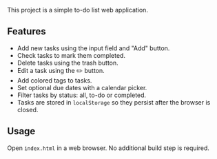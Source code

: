
This project is a simple to-do list web application.

## Features

- Add new tasks using the input field and "Add" button.
- Check tasks to mark them completed.
- Delete tasks using the trash button.
- Edit a task using the ✏️ button.
- Add colored tags to tasks.
- Set optional due dates with a calendar picker.
- Filter tasks by status: all, to-do or completed.
- Tasks are stored in `localStorage` so they persist after the browser is closed.

## Usage

Open `index.html` in a web browser. No additional build step is required.
